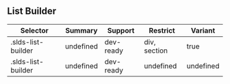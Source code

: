 

## List Builder

| Selector | Summary | Support | Restrict | Variant |
|-------|-------|-------|-------|-------|
| .slds-list-builder | undefined | dev-ready | div, section | true |
| .slds-list-builder | undefined | dev-ready | undefined | undefined |